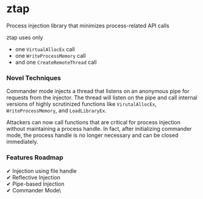 # ztap
Process injection library that minimizes process-related API calls

ztap uses only
* one `VirtualAllocEx` call
* one `WriteProcessMemory` call
* and one `CreateRemoteThread` call

### Novel Techniques
Commander mode injects a thread that listens on an anonymous pipe for requests from the injector. The thread will listen on the pipe and call internal versions of highly scrutinized functions like `VirutalAllocEx`, `WriteProcessMemory`, and `LoadLibraryEx`. 

Attackers can now call functions that are critical for process injection without maintaining a process handle. In fact, after initializing commander mode, the process handle is no longer necessary and can be closed immediately. 

### Features Roadmap
✔ Injection using file handle\
✔ Reflective Injection\
✔ Pipe-based Injection\
✔ Commander Mode\
